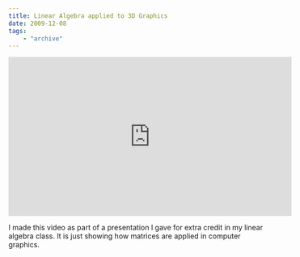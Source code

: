 ```yaml
---
title: Linear Algebra applied to 3D Graphics
date: 2009-12-08
tags: 
    - "archive"
---
```

<iframe width="560" height="315" src="http://www.youtube.com/embed/SMAnlPTmAwE" frameborder="0" allowfullscreen></iframe>

I made this video as part of a presentation I gave for extra credit in my linear algebra class. It is just showing how matrices are applied in computer graphics.
